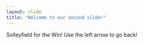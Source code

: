 ```yaml
---
layout: slide
title: "Welcome to our second slide!"
---
```

Solleyfield for the Win!
Use the left arrow to go back!

